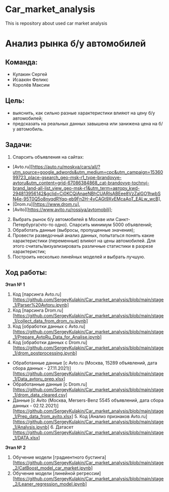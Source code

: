 # Car_market_analysis
This is repository about used car market analysis
# Анализ рынка б/у автомобилей

## **Команда:**
- Кулакин Сергей
- Исаакян Феликс
- Королёв Максим

## **Цель:**

- выяснить, как сильно разные характеристики влияют на цену б/у автомобилей;
- предсказать на реальных данных завышена или занижена цена на б/у автомобиль.

## **Задачи:**
1. Спарсить объявления на сайтaх:


- [Avto.ru][https://auto.ru/moskva/cars/all/?utm_source=google_adwords&utm_medium=cpc&utm_campaign=1536099723_place-gsearch_geo-msk-r1_type-brandovye-avtoru&utm_content=grid-67086384868_cat-brandovye-tochnyi-brand_land-all-list_view_geo-msk-r1&utm_term=автору_kwd-294813956142&gclid=Cj0KCQiAnaeNBhCUARIsABEee8VzZalGO1hwbSN4e-95T0Q5o8nyqdRYqq-eb9Fn2H-4yCAGt9XvEMcaAoT_EALw_wcB], 
- [Drom.ru][https://www.drom.ru], 
- [Avito][https://www.avito.ru/rossiya/avtomobili]; 


2. Выбрать рынок б/у автомобилей в Москве или Санкт-Петербурга(что-то одно). Спарсить минимум 5000 объявлений;
3. Обработать данные (выбросы, пропущенные значения);
4. Провести разведочный анализ данных, попытаться понять какие характеристики (переменные) влияют на цены автомобилей. Для этого считать/визуализировать различные статистики в разрезе характеристик;
5. Построить несколько линейных моделей и выбрать лучшую.

## **Ход работы:**  
**Этап № 1**  
  1. Код [парсинга Avto.ru][https://github.com/SergeyKulakin/Car_market_analysis/blob/main/stage_1/Parser%20Avtoru.ipynb]
  2. Код [парсинга Drom.ru][https://github.com/SergeyKulakin/Car_market_analysis/blob/main/stage_1/collect_data_from_drom_ru.ipynb]
  3. Код [обработки данных с Avto.ru][https://github.com/SergeyKulakin/Car_market_analysis/blob/main/stage_1/Prepare_AvtoRu_Data_for_Analise.ipynb]
  4. Код [обработки данных с Drom.ru][https://github.com/SergeyKulakin/Car_market_analysis/blob/main/stage_1/drom_postprocessing.ipynb]
- Обработанные данные [с Avto.ru (Москва, 15289 объявлений, дата сбора данных - 27.11.2021)][https://github.com/SergeyKulakin/Car_market_analysis/blob/main/stage_1/Data_avtoru_prep.xlsx]
- Обработанные данные [c Drom.ru][https://github.com/SergeyKulakin/Car_market_analysis/blob/main/stage_1/drom_data_cleared.csv]
- Данные [с Avito (Москва, Mersers-Benz 5545 объявлений, дата сбора данных - 02.12.2021)][https://github.com/SergeyKulakin/Car_market_analysis/blob/main/stage_1/Prep_data_from_avito.xlsx]
  5. Код [Анализ признаков Avto.ru][https://github.com/SergeyKulakin/Car_market_analysis/blob/main/stage_1/Analysis.ipynb]
  6. Датасет [https://github.com/SergeyKulakin/Car_market_analysis/blob/main/stage_1/DATA.xlsx]

**Этап № 2**
  1. Обучение модели [градиентного бустинга][https://github.com/SergeyKulakin/Car_market_analysis/blob/main/stage_2/CatBoost_model_car_market.ipynb]
  2. Обучение модели [линейной регрессии][https://github.com/SergeyKulakin/Car_market_analysis/blob/main/stage_2/Leaner_regression_model.ipynb]
